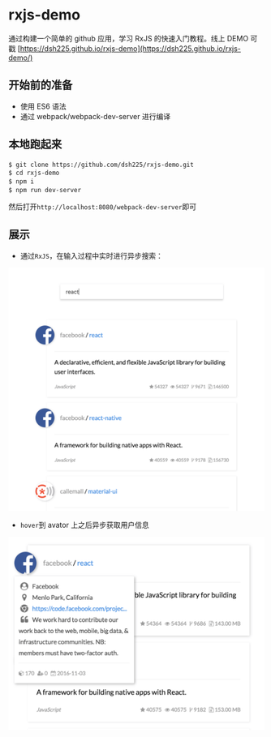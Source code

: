 # rxjs-demo

通过构建一个简单的 github 应用，学习 RxJS 的快速入门教程。线上 DEMO 可戳 [https://dsh225.github.io/rxjs-demo](https://dsh225.github.io/rxjs-demo/)

## 开始前的准备

- 使用 ES6 语法
- 通过 webpack/webpack-dev-server 进行编译
## 本地跑起来

```bash
$ git clone https://github.com/dsh225/rxjs-demo.git
$ cd rxjs-demo
$ npm i
$ npm run dev-server
```

然后打开`http://localhost:8080/webpack-dev-server`即可

## 展示

- 通过`RxJS`，在输入过程中实时进行异步搜索：

![search repos](./images/search_repos.png)

- `hover`到 avator 上之后异步获取用户信息

![fetch user info](./images/fetch_info.png)
